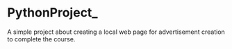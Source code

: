 # PythonProject_
A simple project about creating a local web page for advertisement creation to complete the course.
